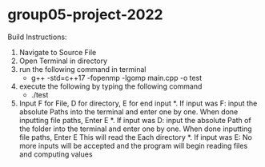 # group05-project-2022

Build Instructions:

1. Navigate to Source File
2. Open Terminal in directory
3. run the following command in terminal
    * g++ -std=c++17 -fopenmp -lgomp main.cpp -o test 
4. execute the following by typing the following command
    * ./test
5. Input F for File, D for directory, E for end input
    *.  If input was F: input the absolute Paths into the terminal and enter one by one. When done inputting file paths, Enter E
    *.  If input was D: input the absolute Path of the folder into the terminal and enter one by one. When done inputting file paths, Enter E This will read the Each directory
    *.  If input was E: No more inputs will be accepted and the program will begin reading files and computing values
 
